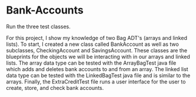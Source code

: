 # Bank-Accounts

Run the three test classes. 

For this project, I show my knowledge of two Bag ADT's (arrays and linked lists).  To start, I created a new class called BankAccount as well as two subclasses, CheckingAccount and SavingsAccount.  These classes are the blueprints for the objects we will be interacting with in our arrays and linked lists.  The array data type can be tested with the ArrayBagTest java file which adds and deletes bank accounts to and from an array.  The linked list data type can be tested with the LinkedBagTest java file and is similar to the arrays.  Finally, the ExtraCreditTest file runs a user interface for the user to create, store, and check bank accounts.  

